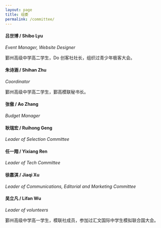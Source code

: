 ```yaml
---
layout: page
title: 组委
permalink: /committee/
---
```


#### 吕世博 / Shibo Lyu
*Event Manager, Website Designer*

鄞州高级中学高二学生，Do 创客社社长，组织过青少年极客大会。

#### 朱诗涵 / Shihan Zhu
*Coordinator*

鄞州高级中学高二学生，鄞高模联秘书长。

#### 张傲 / Ao Zhang
*Budget Manager*

#### 耿瑞宏 / Ruihong Geng
*Leader of Selection Committee*

#### 任一翔 / Yixiang Ren
*Leader of Tech Committee*

#### 徐嘉淇 / Jiaqi Xu
*Leader of Communications, Editorial and Marketing Committee*

#### 吴立凡 / Lifan Wu
*Leader of volunteers*

鄞州高级中学高一学生，模联社成员，参加过汇文国际中学生模拟联合国大会。

